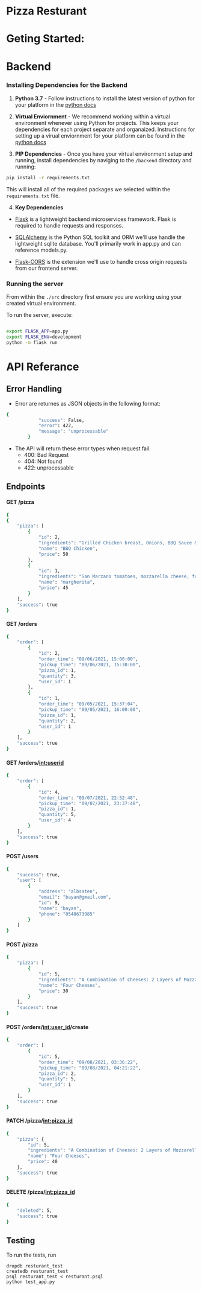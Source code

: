 # Pizza Resturant

# Geting Started: 

# Backend
### Installing Dependencies for the Backend

1. **Python 3.7** - Follow instructions to install the latest version of python for your platform in the [python docs](https://docs.python.org/3/using/unix.html#getting-and-installing-the-latest-version-of-python)


2. **Virtual Enviornment** - We recommend working within a virtual environment whenever using Python for projects. This keeps your dependencies for each project separate and organaized. Instructions for setting up a virual enviornment for your platform can be found in the [python docs](https://packaging.python.org/guides/installing-using-pip-and-virtual-environments/)


3. **PIP Dependencies** - Once you have your virtual environment setup and running, install dependencies by naviging to the `/backend` directory and running:
```bash
pip install -r requirements.txt
```
This will install all of the required packages we selected within the `requirements.txt` file.

4. **Key Dependencies**
 - [Flask](http://flask.pocoo.org/)  is a lightweight backend microservices framework. Flask is required to handle requests and responses.

 - [SQLAlchemy](https://www.sqlalchemy.org/) is the Python SQL toolkit and ORM we'll use handle the lightweight sqlite database. You'll primarily work in app.py and can reference models.py. 

 - [Flask-CORS](https://flask-cors.readthedocs.io/en/latest/#) is the extension we'll use to handle cross origin requests from our frontend server. 


### Running the server

From within the `./src` directory first ensure you are working using your created virtual environment.

To run the server, execute:

```bash

export FLASK_APP=app.py
export FLASK_ENV=development 
python -m flask run

```

# API Referance 
## Error Handling
- Error are returnes as JSON objects in the following format:
```bash
{
            "success": False,
            "error": 422,
            "message": "unprocessable"
        }
```
- The API will return these error types when request fail: 
   - 400: Bad Request
   - 404: Not found
   - 422: unprocessable

## Endpoints 
#### GET /pizza

```bash
{
{
    "pizza": [
        {
            "id": 2,
            "ingredients": "Grilled Chicken breast, Onions, BBQ Sauce & Mozzarella",
            "name": "BBQ Chicken",
            "price": 50
        },
        {
            "id": 1,
            "ingredients": "San Marzano tomatoes, mozzarella cheese, fresh basil, salt",
            "name": "margherita",
            "price": 45
        }
    ],
    "success": true
}

```
#### GET /orders
```bash
{
    "order": [
        {
            "id": 2,
            "order_time": "09/06/2021, 15:00:00",
            "pickup_time": "09/06/2021, 15:30:00",
            "pizza_id": 1,
            "quantity": 3,
            "user_id": 1
        },
        {
            "id": 1,
            "order_time": "09/05/2021, 15:37:04",
            "pickup_time": "09/05/2021, 16:00:00",
            "pizza_id": 1,
            "quantity": 2,
            "user_id": 1
        }
    ],
    "success": true
}

```
#### GET /orders/<int:userid>
```bash
{
    "order": [
        {
            "id": 4,
            "order_time": "09/07/2021, 22:52:48",
            "pickup_time": "09/07/2021, 23:37:48",
            "pizza_id": 1,
            "quantity": 5,
            "user_id": 4
        }
    ],
    "success": true
}
```
#### POST /users
```bash
{
    "success": true,
    "user": [
        {
            "address": "albsaten",
            "email": "bayan@gmail.com",
            "id": 9,
            "name": "bayan",
            "phone": "0548673985"
        }
    ]
}
```

#### POST /pizza
```bash
{
    "pizza": [
        {
            "id": 5,
            "ingredients": "A Combination of Cheeses: 2 Layers of Mozzarella, Feta, American cheese, Oregano & Signature Tomato Sauce",
            "name": "Four Cheeses",
            "price": 30
        }
    ],
    "success": true
}
```

#### POST /orders/<int:user_id>/create
```bash
{
    "order": [
        {
            "id": 5,
            "order_time": "09/08/2021, 03:36:22",
            "pickup_time": "09/08/2021, 04:21:22",
            "pizza_id": 2,
            "quantity": 5,
            "user_id": 1
        }
    ],
    "success": true
}
```
#### PATCH /pizza/<int:pizza_id>
```bash
{
    "pizza": {
        "id": 5,
        "ingredients": "A Combination of Cheeses: 2 Layers of Mozzarella, Feta, American cheese, Oregano & Signature Tomato Sauce",
        "name": "Four Cheeses",
        "price": 40
    },
    "success": true
}
```
#### DELETE /pizza/<int:pizza_id>
```bash
{
    "deleted": 5,
    "success": true
}
```
## Testing
To run the tests, run
```
dropdb resturant_test
createdb resturant_test
psql resturant_test < resturant.psql
python test_app.py
```

